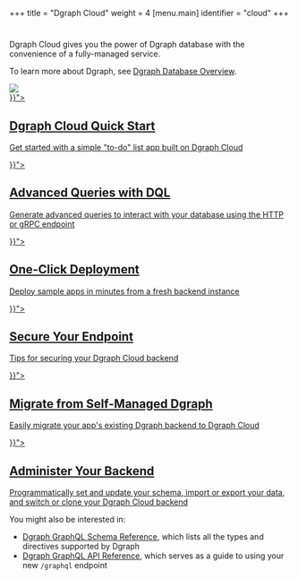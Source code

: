 +++
title = "Dgraph Cloud"
weight = 4
[menu.main]
  identifier = "cloud"
+++

<div class="landing">
  <div class="hero">
    <h1></h1>
    <p>
      Dgraph Cloud gives you the power of Dgraph database with the convenience of a fully-managed service.
    </p>
    <p>To learn more about Dgraph, see <a href="https://dgraph.io/docs/dgraph-overview/">Dgraph Database Overview</a>.</p>
    <img class="hero-deco" src="images/hero-deco.png" />
  </div>
  <div class="item">
    <div class="icon"><i class="lni lni-play" aria-hidden="true"></i></div>
    <a  href="{{< relref "cloud-quick-start.md">}}">
      <h2>Dgraph Cloud Quick Start</h2>
      <p>
        Get started with a simple "to-do" list app built on Dgraph Cloud
      </p>
    </a>
  </div>
  <div class="item">
    <div class="icon"><i class="lni lni-rocket" aria-hidden="true"></i></div>
    <a href="{{< relref "advanced-queries.md">}}">
      <h2>Advanced Queries with DQL</h2>
      <p>
        Generate advanced queries to interact with your database using the HTTP or gRPC endpoint 
      </p>
    </a>
  </div>
  <div class="item">
    <div class="icon"><i class="lni lni-package" aria-hidden="true"></i></div>
    <a href="{{< relref "one-click-deploy.md">}}">
      <h2>One-Click Deployment</h2>
      <p>
        Deploy sample apps in minutes from a fresh backend instance
      </p>
    </a>
  </div>

  <div class="item">
    <div class="icon"><i class="lni lni-shield" aria-hidden="true"></i></div>
    <a href="{{< relref "security.md">}}">
      <h2>Secure Your Endpoint</h2>
      <p>
        Tips for securing your Dgraph Cloud backend
      </p>
    </a>
  </div>
  <div class="item">
    <div class="icon"><i class="lni lni-cogs" aria-hidden="true"></i></div>
    <a href="{{< relref "migrating-from-hosted-dgraph.md">}}">
      <h2>Migrate from Self-Managed Dgraph</h2>
      <p>
        Easily migrate your app's existing Dgraph backend to Dgraph Cloud
      </p>
    </a>
  </div>
  <div class="item">
    <div class="icon"><i class="lni lni-control-panel" aria-hidden="true"></i></div>
    <a href="{{< relref "admin/_index.md">}}">
      <h2>Administer Your Backend</h2>
      <p>
        Programmatically set and update your schema, import or export your data, and switch or clone your Dgraph Cloud backend
      </p>
    </a>
  </div>

</div>

<style>
  ul.contents {
    display: none;
  }
</style>

You might also be interested in:

- [Dgraph GraphQL Schema Reference](https://dgraph.io/docs/graphql/schema/schema-overview), which lists all the types and directives supported by Dgraph
- [Dgraph GraphQL API Reference](https://dgraph.io/docs/graphql/api/api-overview), which serves as a guide to using your new `/graphql` endpoint
